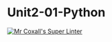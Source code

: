 # Unit2-01-Python
[![Mr Coxall's Super Linter](https://github.com/ICS3U-Programming-Patrice-P/Unit2-01-Python/workflows/Mr%20Coxall's%20Super%20Linter/badge.svg)](https://github.com/ICS3U-Programming-Patrice-P/Unit2-01-Python/actions/)
